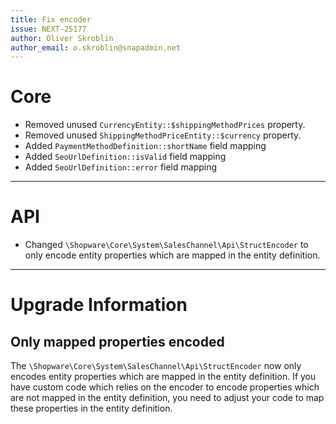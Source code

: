 ```yaml
---
title: Fix encoder
issue: NEXT-25177
author: Oliver Skroblin
author_email: o.skroblin@snapadmin.net
---
```

# Core
* Removed unused `CurrencyEntity::$shippingMethodPrices` property.
* Removed unused `ShippingMethodPriceEntity::$currency` property.
* Added `PaymentMethodDefinition::shortName` field mapping
* Added `SeoUrlDefinition::isValid` field mapping
* Added `SeoUrlDefinition::error` field mapping

___
# API
* Changed `\Shopware\Core\System\SalesChannel\Api\StructEncoder` to only encode entity properties which are mapped in the entity definition.

___
# Upgrade Information
## Only mapped properties encoded
The `\Shopware\Core\System\SalesChannel\Api\StructEncoder` now only encodes entity properties which are mapped in the entity definition.  If you have custom code which relies on the encoder to encode properties which are not mapped in the entity definition, you need to adjust your code to map these properties in the entity definition.

